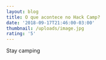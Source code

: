 ```yaml
---
layout: blog
title: O que acontece no Hack Camp?
date: '2018-09-17T21:46:00-03:00'
thumbnail: /uploads/image.jpg
rating: '5'
---
```

Stay camping
